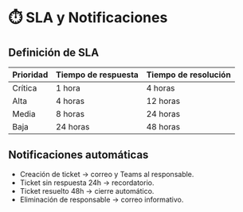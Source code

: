 # ⏱️ SLA y Notificaciones

## Definición de SLA
| Prioridad | Tiempo de respuesta | Tiempo de resolución |
|------------|---------------------|----------------------|
| Crítica | 1 hora | 4 horas |
| Alta | 4 horas | 12 horas |
| Media | 8 horas | 24 horas |
| Baja | 24 horas | 48 horas |

## Notificaciones automáticas
- Creación de ticket → correo y Teams al responsable.
- Ticket sin respuesta 24h → recordatorio.
- Ticket resuelto 48h → cierre automático.
- Eliminación de responsable → correo informativo.

